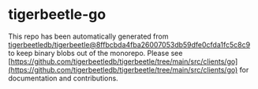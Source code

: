 # tigerbeetle-go
This repo has been automatically generated from [tigerbeetledb/tigerbeetle@8ffbcbda4fba26007053db59dfe0cfda1fc5c8c9](https://github.com/tigerbeetledb/tigerbeetle/commit/8ffbcbda4fba26007053db59dfe0cfda1fc5c8c9) to keep binary blobs out of the monorepo. Please see [https://github.com/tigerbeetledb/tigerbeetle/tree/main/src/clients/go](https://github.com/tigerbeetledb/tigerbeetle/tree/main/src/clients/go) for documentation and contributions.
